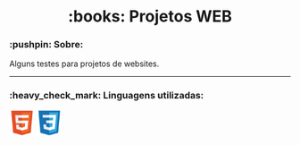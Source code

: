 <h1 align="center"> :books: Projetos WEB </h1>

<h3> :pushpin: Sobre: </h3>
<p>Alguns testes para projetos de websites.</p>

<hr>

<h3> :heavy_check_mark: Linguagens utilizadas: </h3>

<p>
    <img src="https://raw.githubusercontent.com/devicons/devicon/master/icons/html5/html5-original.svg" alt="HTML5" height="45"/>
    <img src="https://raw.githubusercontent.com/devicons/devicon/master/icons/css3/css3-original.svg" alt="CSS3" height="45"/>
</p>
